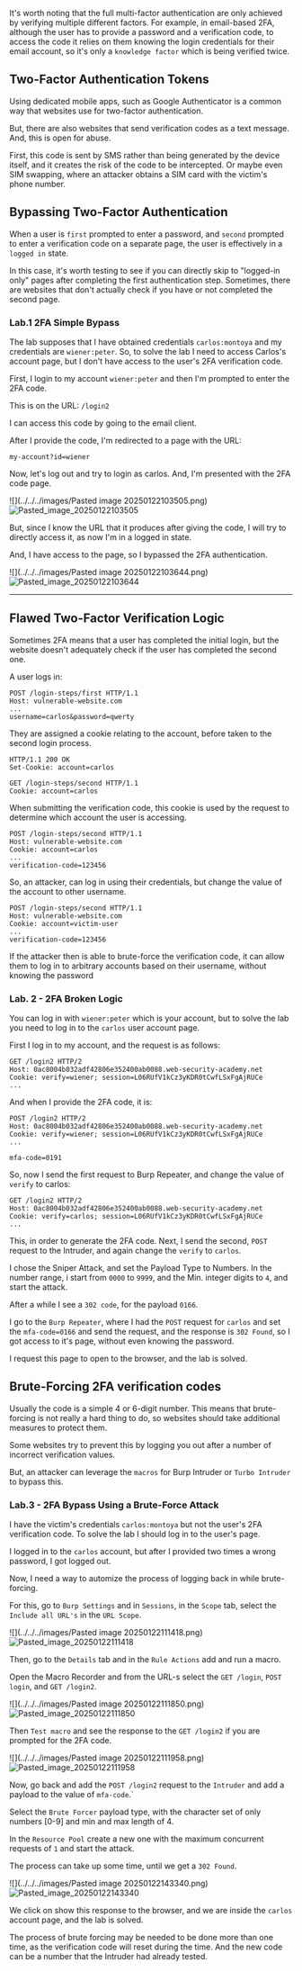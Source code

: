 It's worth noting that the full multi-factor authentication are only achieved by verifying multiple different factors. For example, in email-based 2FA, although the user has to provide a password and a verification code, to access the code it relies on them knowing the login credentials for their email account, so it's only a `knowledge factor` which is being verified twice.

## Two-Factor Authentication Tokens

Using dedicated mobile apps, such as Google Authenticator is a common way that websites use for two-factor authentication.

But, there are also websites that send verification codes as a text message. And, this is open for abuse.

First, this code is sent by SMS rather than being generated by the device itself, and it creates the risk of the code to be intercepted. Or maybe even SIM swapping, where an attacker obtains a SIM card with the victim's phone number.

## Bypassing Two-Factor Authentication

When a user is `first` prompted to enter a password, and `second` prompted to enter a verification code on a separate page, the user is effectively in a `logged in` state.

In this case, it's worth testing to see if you can directly skip to "logged-in only" pages after completing the first authentication step. Sometimes, there are websites that don't actually check if you have or not completed the second page.

### Lab.1 2FA Simple Bypass

The lab supposes that I have obtained credentials `carlos:montoya` and my credentials are `wiener:peter`. So, to solve the lab I need to access Carlos's account page, but I don't have access to the user's 2FA verification code.

First, I login to my account `wiener:peter` and then I'm prompted to enter the 2FA code. 

This is on the URL: `/login2`

I can access this code by going to the email client.

After I provide the code, I'm redirected to a page with the URL:

`my-account?id=wiener`

Now, let's log out and try to login as carlos. And, I'm presented with the 2FA code page.

![](../../../images/Pasted image 20250122103505.png)
![Pasted_image_20250122103505](https://github.com/user-attachments/assets/e700b697-ce34-4e65-8c62-792fa04169e8)

But, since I know the URL that it produces after giving the code, I will try to directly access it, as now I'm in a logged in state.

And, I have access to the page, so I bypassed the 2FA authentication.

![](../../../images/Pasted image 20250122103644.png)
![Pasted_image_20250122103644](https://github.com/user-attachments/assets/e8a2757b-5dcd-4f1c-9799-48a6dd15fb3e)

-------

## Flawed Two-Factor Verification Logic

Sometimes 2FA means that a user has completed the initial login, but the website doesn't adequately check if the user has completed the second one.

A user logs in:

```http
POST /login-steps/first HTTP/1.1
Host: vulnerable-website.com
...
username=carlos&password=qwerty
```

They are assigned a cookie relating to the account, before taken to the second login process.

```http
HTTP/1.1 200 OK
Set-Cookie: account=carlos

GET /login-steps/second HTTP/1.1
Cookie: account=carlos
```

When submitting the verification code, this cookie is used by the request to determine which account the user is accessing.

```http
POST /login-steps/second HTTP/1.1
Host: vulnerable-website.com
Cookie: account=carlos
...
verification-code=123456
```

So, an attacker, can log in using their credentials, but change the value of the account to other username.

```http
POST /login-steps/second HTTP/1.1
Host: vulnerable-website.com
Cookie: account=victim-user
...
verification-code=123456
```

If the attacker then is able to brute-force the verification code, it can allow them to log in to arbitrary accounts based on their username, without knowing the password

### Lab. 2 - 2FA Broken Logic

You can log in with `wiener:peter` which is your account, but to solve the lab you need to log in to the `carlos` user account page.

First I log in to my account, and the request is as follows:

```http
GET /login2 HTTP/2
Host: 0ac8004b032adf42806e352400ab0088.web-security-academy.net
Cookie: verify=wiener; session=L06RUfV1kCz3yKDR0tCwfLSxFgAjRUCe
...
```

And when I provide the 2FA code, it is:

```http
POST /login2 HTTP/2
Host: 0ac8004b032adf42806e352400ab0088.web-security-academy.net
Cookie: verify=wiener; session=L06RUfV1kCz3yKDR0tCwfLSxFgAjRUCe
...

mfa-code=0191
```

So, now I send the first request to Burp Repeater, and change the value of `verify` to carlos:

```http
GET /login2 HTTP/2
Host: 0ac8004b032adf42806e352400ab0088.web-security-academy.net
Cookie: verify=carlos; session=L06RUfV1kCz3yKDR0tCwfLSxFgAjRUCe
...
```

This, in order to generate the 2FA code. Next, I send the second, `POST` request to the Intruder, and again change the `verify` to `carlos`.

I chose the Sniper Attack, and set the Payload Type to Numbers. In the number range, i start from `0000` to `9999`, and the Min. integer digits to `4`, and start the attack.

After a while I see a `302 code`, for the payload `0166`.

I go to the `Burp Repeater`, where I had the `POST` request for `carlos` and set the `mfa-code=0166` and send the request, and the response is `302 Found`, so I got access to it's page, without even knowing the password.

I request this page to open to the browser, and the lab is solved.

## Brute-Forcing 2FA verification codes

Usually the code is a simple 4 or 6-digit number. This means that brute-forcing is not really a hard thing to do, so websites should take additional measures to protect them.

Some websites try to prevent this by logging you out after a number of incorrect verification values. 

But, an attacker can leverage the `macros` for Burp Intruder or `Turbo Intruder` to bypass this.

### Lab.3 - 2FA Bypass Using a Brute-Force Attack

I have the victim's credentials `carlos:montoya` but not the user's 2FA verification code. To solve the lab I should log in to the user's page.

I logged in to the `carlos` account, but after I provided two times a wrong password, I got logged out.

Now, I need a way to automize the process of logging back in while brute-forcing.

For this, go to `Burp Settings` and in `Sessions`, in the `Scope` tab, select the `Include all URL's` in the `URL Scope`.

![](../../../images/Pasted image 20250122111418.png)
![Pasted_image_20250122111418](https://github.com/user-attachments/assets/5035cfc9-f7d6-4b2f-ba7e-8ceb65d2d141)

Then, go to the `Details` tab and in the `Rule Actions` add and run a macro.

Open the Macro Recorder and from the URL-s select the `GET /login`, `POST login`, and `GET /login2`.

![](../../../images/Pasted image 20250122111850.png)
![Pasted_image_20250122111850](https://github.com/user-attachments/assets/5f9b6618-10e6-4559-8e76-8d76ae06eafd)

Then `Test macro` and see the response to the `GET /login2` if you are prompted for the 2FA code.

![](../../../images/Pasted image 20250122111958.png)
![Pasted_image_20250122111958](https://github.com/user-attachments/assets/738911fe-234c-48d7-a7a1-5fa076ed4de2)

Now, go back and add the `POST /login2` request to the `Intruder` and add a payload to the value of `mfa-code`.`

Select the `Brute Forcer` payload type, with the character set of only numbers [0-9] and min and max length of 4.

In the `Resource Pool` create a new one with the maximum concurrent requests of `1` and start the attack.

The process can take up some time, until we get a `302 Found`.

![](../../../images/Pasted image 20250122143340.png)
![Pasted_image_20250122143340](https://github.com/user-attachments/assets/18c96120-4fe9-474b-8aa5-4110da8fb538)

We click on show this response to the browser, and we are inside the `carlos` account page, and the lab is solved.

The process of brute forcing may be needed to be done more than one time, as the verification code will reset during the time. And the new code can be a number that the Intruder had already tested.
